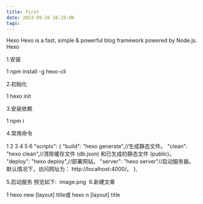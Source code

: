 ```yaml
---
title: first
date: 2023-09-26 16:25:06
tags:
---
```




Hexo
Hexo is a fast, simple & powerful blog framework powered by Node.js.
Hexo

1.安装

1
 npm install -g hexo-cli

2.初始化

1
hexo init

3.安装依赖

1
npm i

4.常用命令

1
2
3
4
5
6
"scripts": {
  "build": "hexo generate",//生成静态文件。
  "clean": "hexo clean",//清除缓存文件 (db.json) 和已生成的静态文件 (public)。
  "deploy": "hexo deploy",//部署网站。
  "server": "hexo server"//启动服务器。默认情况下，访问网址为： http://localhost:4000/。
},

5.启动服务
预览如下:
﻿
image.png
﻿
6.新建文章

1
hexo new [layout] title或 hexo n [layout] title


